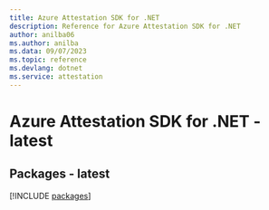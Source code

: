```yaml
---
title: Azure Attestation SDK for .NET
description: Reference for Azure Attestation SDK for .NET
author: anilba06
ms.author: anilba
ms.data: 09/07/2023
ms.topic: reference
ms.devlang: dotnet
ms.service: attestation
---
```

# Azure Attestation SDK for .NET - latest
## Packages - latest
[!INCLUDE [packages](attestation-index.md)]